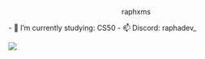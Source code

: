<p align="center">raphxms</p>
  - 🌱 I’m currently studying: CS50
  - 📫 Discord: raphadev_

![](https://komarev.com/ghpvc/?username=raphms)
